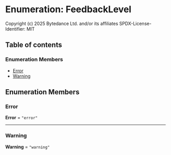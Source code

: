 # Enumeration: FeedbackLevel

Copyright (c) 2025 Bytedance Ltd. and/or its affiliates
SPDX-License-Identifier: MIT

## Table of contents

### Enumeration Members

* [Error](/auto-docs/editor/enums/FeedbackLevel.md#error)
* [Warning](/auto-docs/editor/enums/FeedbackLevel.md#warning)

## Enumeration Members

### Error

**Error** = `"error"`

***

### Warning

**Warning** = `"warning"`
